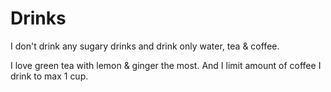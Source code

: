 # Drinks

I don't drink any sugary drinks and drink only water, tea & coffee.

I love green tea with lemon & ginger the most. And I limit amount of coffee I drink to max 1 cup.
